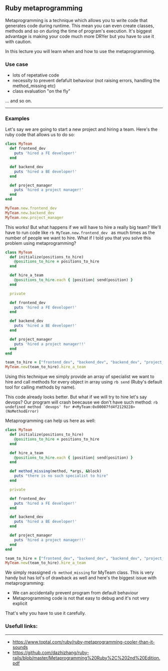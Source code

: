 ## Ruby metaprogramming

Metaprogramming is a technique which allows you to write code that generates code during runtime. This mean you can even create classes, methods and so on during
the time of program's execution. It's biggest advantage is making your code much more DRYer but you have to use it with caution.

In this lecture you will learn when and how to use the metaprogramming.

### Use case 

- lots of repetative code
- necessity to prevent defafult behaviour (not raising errors, handling the method_missing etc)
- class evaluation "on the fly"

... and so on.

---

### Examples

Let's say we are going to start a new project and hiring a team. Here's the ruby code that allows us to do so:
```rb
class MyTeam
  def frontend_dev
    puts 'hired a FE developer!'
  end

  def backend_dev
    puts 'hired a BE developer!'
  end

  def project_manager
    puts 'hired a project manager!'
  end
end

MyTeam.new.frontend_dev
MyTeam.new.backend_dev
MyTeam.new.project_manager
```
This works! But what happens if we will have to hire a really big team? We'll have to run code like ```rb MyTeam.new.frontend_dev ``` as much times as the number
of people we want to hire. What if I told you that you solve this problem using metaprogramming?

```rb
class MyTeam
  def initialize(positions_to_hire)
    @positions_to_hire = positions_to_hire
  end

  def hire_a_team
    @positions_to_hire.each { |position| send(position) }
  end

  private

  def frontend_dev
    puts 'hired a FE developer!'
  end

  def backend_dev
    puts 'hired a BE developer!'
  end

  def project_manager
    puts 'hired a project manager!!'
  end
end

team_to_hire = ["frontend_dev", "backend_dev", "backend_dev", "project_manager"]
MyTeam.new(team_to_hire).hire_a_team
```
Using this technique we simply provide an array of specialist we want to hire and call methods for every object in array
using ```rb send``` (Ruby's default tool for calling methods by name).

This code already looks better. But what if we will try to hire let's say devops? Our program will crash beecause we don't have such method:
```rb undefined method `devops' for #<MyTeam:0x00007fd4f2129228> (NoMethodError) ```

Metaprogramming can help us here as well:

```rb
class MyTeam
  def initialize(positions_to_hire)
    @positions_to_hire = positions_to_hire
  end

  def hire_a_team
    @positions_to_hire.each { |position| send(position) }
  end

  def method_missing(method, *args, &block)
    puts "there is no such specialist to hire"
  end

  private

  def frontend_dev
    puts 'hired a FE developer!'
  end

  def backend_dev
    puts 'hired a BE developer!'
  end

  def project_manager
    puts 'hired a project manager!!'
  end
end

team_to_hire = ["frontend_dev", "backend_dev", "backend_dev", "project_manager", "devops"]
MyTeam.new(team_to_hire).hire_a_team
```
We simply reassigned ```rb method_missing``` for MyTeam class. This is very handy but has lot's of drawback as well and here's the biggest issue with metaprogramming:
- We can accidentally prevent program from default behaviour
- Metaprogramming code is not that easy to debug and it's not very explicit

That's why you have to use it carefully.

### Usefull links:
-----------------------------------

- https://www.toptal.com/ruby/ruby-metaprogramming-cooler-than-it-sounds
- https://github.com/dazhizhang/ruby-rails/blob/master/Metaprogramming%20Ruby%2C%202nd%20Edition.pdf

